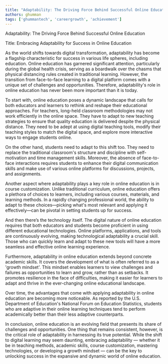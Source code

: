```yaml
---
title: "Adaptability: The Driving Force Behind Successful Online Education"  # Wrap the title in double quotes
authors: ghumman
tags: ['ghummantech', 'careergrowth', 'achievement']
---
```


Adaptability: The Driving Force Behind Successful Online Education
<!-- truncate -->

Title: Embracing Adaptability for Success in Online Education 

As the world shifts towards digital transformation, adaptability has become a flagship characteristic for success in various life spheres, including education. Online education has garnered significant attention, particularly during the global health crisis, serving as a boardwalk over the chasms that physical distancing rules created in traditional learning. However, the transition from face-to-face learning to a digital platform comes with a unique set of challenges and opportunities. Therefore, adaptability's role in online education has never been more important than it is today.

To start with, online education poses a dynamic landscape that calls for both educators and learners to rethink and reshape their educational approaches. For teachers, long-held classroom methodologies may not work efficiently in the online space. They have to adapt to new teaching strategies to ensure that quality education is delivered despite the physical distance. They need to be adept at using digital teaching tools, modify their teaching styles to match the digital space, and explore more interactive ways to engage students online.

On the other hand, students need to adapt to this shift too. They need to replace the traditional classroom's structure and discipline with self-motivation and time management skills. Moreover, the absence of face-to-face interactions requires students to enhance their digital communication skills and make use of various online platforms for discussions, projects, and assignments. 

Another aspect where adaptability plays a key role in online education is in course customization. Unlike traditional curriculum, online education offers a plethora of choices to learners, including various courses, materials, and learning methods. In a rapidly changing professional world, the ability to adapt to these choices—picking what's most relevant and applying it effectively—can be pivotal in setting students up for success.

And then there’s the technology itself. The digital nature of online education requires that both educators and students become proficient in using different educational technologies. Online platforms, applications, and tools are continuously evolving, making technological adaptability a crucial skill. Those who can quickly learn and adapt to these new tools will have a more seamless and effective online learning experience.

Furthermore, adaptability in online education extends beyond concrete academic skills. It covers the development of what is often referred to as a 'growth mindset'. This mindset enables learners to view challenges and failures as opportunities to learn and grow, rather than as setbacks. It promotes resilience in the face of difficulties, making it easier for learners to adapt and thrive in the ever-changing online educational landscape.

Over time, the advantages that come with applying adaptability in online education are becoming more noticeable. As reported by the U.S. Department of Education's National Forum on Education Statistics, students who are adaptive in their online learning techniques tend to perform academically better than their less adaptive counterparts.

In conclusion, online education is an evolving field that presents its share of challenges and opportunities. One thing that remains consistent, however, is the critical role of adaptability in harnessing its true potential. While the shift to digital learning may seem daunting, embracing adaptability — whether it be in teaching methods, academic skills, course customization, mastering technologies, or developing a growth mindset — can be the key to unlocking success in the expansive and dynamic world of online education.
